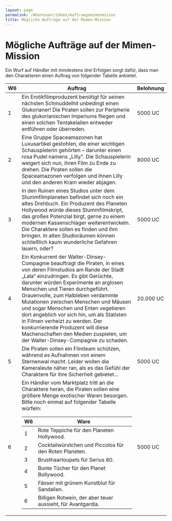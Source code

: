 ```yaml
---
layout: page
permalink: /Abenteuer/Ideen/Auftraegemimenmision
title: Mögliche Aufträge auf der Mimen-Mission
---
```


# Mögliche Aufträge auf der Mimen-Mission

Ein Wurf auf Händler mit mindestens drei Erfolgen sorgt dafür, dass man den Charakteren einen Auftrag von folgender Tabelle anbietet.

<table>
<thead>
<tr><th>W6</th><th>Auftrag</th><th>Belohnung</th></tr>
</thead>
<tbody>
<tr><td>1</td><td>Ein Erotikfilmproduzent benötigt für seinen nächsten Schmuddelhit unbedingt einen Glukorianer! Die Piraten sollen zur Peripherie des glukorianischen Imperiums fliegen und einen solchen Tentakelalien entweder entführen oder überreden.</td><td>5000 UC</td></tr>
<tr><td>2</td><td>Eine Gruppe Spaceamazonen hat Luxusartikel gestohlen, die einer wichtigen Schauspielerin gehörten – darunter einen rosa Pudel namens &bdquo;Lilly&ldquo;. Die Schauspielerin weigert sich nun, ihren Film zu Ende zu drehen. Die Piraten sollen die Spaceamazonen verfolgen und ihnen Lilly und den anderen Kram wieder abjagen.</td><td>8000 UC</td></tr>
<tr><td>3</td><td>In den Ruinen eines Studios unter dem Stummfilmplaneten befindet sich noch ein altes Drehbuch. Ein Produzent des Planeten Hollywood würde dieses Stummfilmskript, das großes Potenzial birgt, gerne zu einem modernen Kassenschlager weiterentwickeln. Die Charaktere sollen es finden und ihm bringen. In alten Studioräumen können schließlich kaum wunderliche Gefahren lauern, oder?</td><td>5000 UC</td></tr>
<tr><td>4</td><td>Ein Konkurrent der Walter-Dinsey-Compagnie beauftragt die Piraten, in eines von deren Filmstudios am Rande der Stadt &bdquo;Lala&ldquo; einzudringen. Es gibt Gerüchte, darunter würden Experimente an arglosen Menschen und Tieren durchgeführt. Grauenvolle, zum Halbleben verdammte Mutationen zwischen Menschen und Mäusen und sogar Menschen und Enten vegetieren dort angeblich vor sich hin, um als Statisten in Filmen verheizt zu werden. Der konkurrierende Produzent will diese Machenschaften den Medien zuspielen, um der Walter-Dinsey-Compagnie zu schaden.</td><td>20.000 UC</td></tr>
<tr><td>5</td><td>Die Piraten sollen ein Filmteam schützen, während es Aufnahmen von einem Sternenwal macht. Leider wollen die Kameraleute näher ran, als es das Gefühl der Charaktere für ihre Sicherheit gebietet…</td><td>5000 UC</td></tr>
<tr><td>6</td><td>Ein Händler vom Marktplatz tritt an die Charaktere heran, die Piraten sollen eine größere Menge exotischer Waren besorgen. Bitte noch einmal auf folgender Tabelle würfeln:
<table>
<thead>
<tr><th>W6</th><th>Ware</th></tr>
</thead>
<tbody>
<tr><td>1</td><td>Rote Teppiche für den Planeten Hollywood.</td></tr>
<tr><td>2</td><td>Cocktailwürstchen und Piccolos für den Roten Planeten.</td></tr>
<tr><td>3</td><td>Brusthaartoupets für Serius 80.</td></tr>
<tr><td>4</td><td>Bunte Tücher für den Planet Bollywood.</td></tr>
<tr><td>5</td><td>Fässer mit grünem Kunstblut für Sandalien.</td></tr>
<tr><td>6</td><td>Billigen Rotwein, der aber teuer aussieht, für Avantgardia.</td></tr>
</tbody>
</table>
</td><td>5000 UC</td></tr>
</tbody>
</table>

